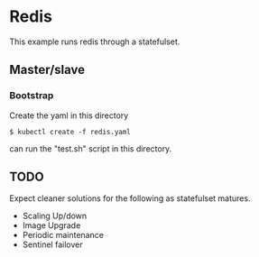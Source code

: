 # Redis

This example runs redis through a statefulset.

## Master/slave

### Bootstrap

Create the yaml in this directory
```
$ kubectl create -f redis.yaml
```

can run the "test.sh" script in this directory.

## TODO

Expect cleaner solutions for the following as statefulset matures.

* Scaling Up/down
* Image Upgrade
* Periodic maintenance
* Sentinel failover
